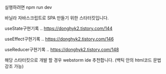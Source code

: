 실행하려면 
npm run dev

바닐라 자바스크립트로 SPA 만들기 위한 스타터킷입니다.

useState구현기록 ..
https://donghyk2.tistory.com/144

useEffect구현기록 ..
https://donghyk2.tistory.com/146

useReducer구현기록 ..
https://donghyk2.tistory.com/148

해당 스타터킷으로 개발 할 경우 webstorm ide 추천합니다. (백틱 안의 html코드 문법 강조 가능)

